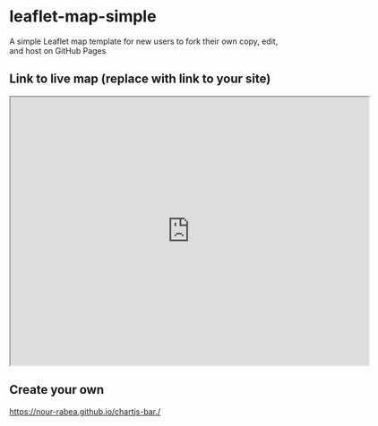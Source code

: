 # leaflet-map-simple
A simple Leaflet map template for new users to fork their own copy, edit, and host on GitHub Pages

## Link to live map (replace with link to your site)
<iframe src="https://www.google.com/maps/d/embed?mid=1F1Dar4g_IjiQJh4XD7RdPZGwE_3afJC-" width="640" height="480"></iframe>

## Create your own
https://nour-rabea.github.io/chartjs-bar./
